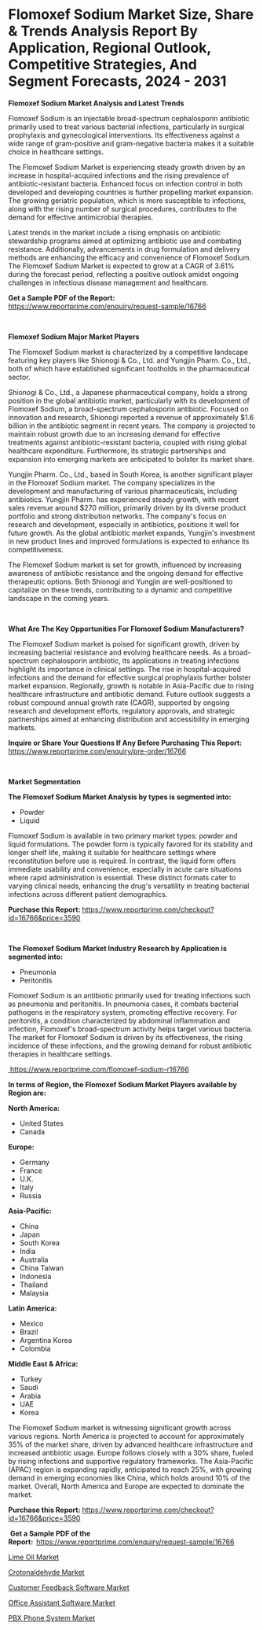 <p><h1>Flomoxef Sodium Market Size, Share & Trends Analysis Report By Application, Regional Outlook, Competitive Strategies, And Segment Forecasts, 2024 - 2031</h1></p><p><strong>Flomoxef Sodium Market Analysis and Latest Trends</strong></p>
<p><p>Flomoxef Sodium is an injectable broad-spectrum cephalosporin antibiotic primarily used to treat various bacterial infections, particularly in surgical prophylaxis and gynecological interventions. Its effectiveness against a wide range of gram-positive and gram-negative bacteria makes it a suitable choice in healthcare settings.</p><p>The Flomoxef Sodium Market is experiencing steady growth driven by an increase in hospital-acquired infections and the rising prevalence of antibiotic-resistant bacteria. Enhanced focus on infection control in both developed and developing countries is further propelling market expansion. The growing geriatric population, which is more susceptible to infections, along with the rising number of surgical procedures, contributes to the demand for effective antimicrobial therapies.</p><p>Latest trends in the market include a rising emphasis on antibiotic stewardship programs aimed at optimizing antibiotic use and combating resistance. Additionally, advancements in drug formulation and delivery methods are enhancing the efficacy and convenience of Flomoxef Sodium. The Flomoxef Sodium Market is expected to grow at a CAGR of 3.61% during the forecast period, reflecting a positive outlook amidst ongoing challenges in infectious disease management and healthcare.</p></p>
<p><strong>Get a Sample PDF of the Report:&nbsp;</strong> <a href="https://www.reportprime.com/enquiry/request-sample/16766?utm_campaign=97&utm_medium=2&utm_source=Github&utm_content=ia&utm_term=24112024&utm_id=flomoxef-sodium">https://www.reportprime.com/enquiry/request-sample/16766</a></p>
<p>&nbsp;</p>
<p><strong>Flomoxef Sodium Major Market Players</strong></p>
<p><p>The Flomoxef Sodium market is characterized by a competitive landscape featuring key players like Shionogi & Co., Ltd. and Yungjin Pharm. Co., Ltd., both of which have established significant footholds in the pharmaceutical sector.</p><p>Shionogi & Co., Ltd., a Japanese pharmaceutical company, holds a strong position in the global antibiotic market, particularly with its development of Flomoxef Sodium, a broad-spectrum cephalosporin antibiotic. Focused on innovation and research, Shionogi reported a revenue of approximately $1.6 billion in the antibiotic segment in recent years. The company is projected to maintain robust growth due to an increasing demand for effective treatments against antibiotic-resistant bacteria, coupled with rising global healthcare expenditure. Furthermore, its strategic partnerships and expansion into emerging markets are anticipated to bolster its market share.</p><p>Yungjin Pharm. Co., Ltd., based in South Korea, is another significant player in the Flomoxef Sodium market. The company specializes in the development and manufacturing of various pharmaceuticals, including antibiotics. Yungjin Pharm. has experienced steady growth, with recent sales revenue around $270 million, primarily driven by its diverse product portfolio and strong distribution networks. The company's focus on research and development, especially in antibiotics, positions it well for future growth. As the global antibiotic market expands, Yungjin's investment in new product lines and improved formulations is expected to enhance its competitiveness.</p><p>The Flomoxef Sodium market is set for growth, influenced by increasing awareness of antibiotic resistance and the ongoing demand for effective therapeutic options. Both Shionogi and Yungjin are well-positioned to capitalize on these trends, contributing to a dynamic and competitive landscape in the coming years.</p></p>
<p>&nbsp;</p>
<p><strong>What Are The Key Opportunities For Flomoxef Sodium Manufacturers?</strong></p>
<p><p>The Flomoxef Sodium market is poised for significant growth, driven by increasing bacterial resistance and evolving healthcare needs. As a broad-spectrum cephalosporin antibiotic, its applications in treating infections highlight its importance in clinical settings. The rise in hospital-acquired infections and the demand for effective surgical prophylaxis further bolster market expansion. Regionally, growth is notable in Asia-Pacific due to rising healthcare infrastructure and antibiotic demand. Future outlook suggests a robust compound annual growth rate (CAGR), supported by ongoing research and development efforts, regulatory approvals, and strategic partnerships aimed at enhancing distribution and accessibility in emerging markets.</p></p>
<p><strong>Inquire or Share Your Questions If Any Before Purchasing This Report:</strong> <a href="https://www.reportprime.com/enquiry/pre-order/16766?utm_campaign=97&utm_medium=2&utm_source=Github&utm_content=ia&utm_term=24112024&utm_id=flomoxef-sodium">https://www.reportprime.com/enquiry/pre-order/16766</a></p>
<p>&nbsp;</p>
<p><strong>Market Segmentation</strong></p>
<p><strong>The Flomoxef Sodium Market Analysis by types is segmented into:</strong></p>
<p><ul><li>Powder</li><li>Liquid</li></ul></p>
<p><p>Flomoxef Sodium is available in two primary market types: powder and liquid formulations. The powder form is typically favored for its stability and longer shelf life, making it suitable for healthcare settings where reconstitution before use is required. In contrast, the liquid form offers immediate usability and convenience, especially in acute care situations where rapid administration is essential. These distinct formats cater to varying clinical needs, enhancing the drug's versatility in treating bacterial infections across different patient demographics.</p></p>
<p><strong>Purchase this Report:&nbsp;</strong><a href="https://www.reportprime.com/checkout?id=16766&price=3590&utm_campaign=97&utm_medium=2&utm_source=Github&utm_content=ia&utm_term=24112024&utm_id=flomoxef-sodium">https://www.reportprime.com/checkout?id=16766&price=3590</a></p>
<p>&nbsp;</p>
<p><strong>The Flomoxef Sodium Market Industry Research by Application is segmented into:</strong></p>
<p><ul><li>Pneumonia</li><li>Peritonitis</li></ul></p>
<p><p>Flomoxef Sodium is an antibiotic primarily used for treating infections such as pneumonia and peritonitis. In pneumonia cases, it combats bacterial pathogens in the respiratory system, promoting effective recovery. For peritonitis, a condition characterized by abdominal inflammation and infection, Flomoxef's broad-spectrum activity helps target various bacteria. The market for Flomoxef Sodium is driven by its effectiveness, the rising incidence of these infections, and the growing demand for robust antibiotic therapies in healthcare settings.</p></p>
<p><a href="https://www.reportprime.com/flomoxef-sodium-r16766?utm_campaign=97&utm_medium=2&utm_source=Github&utm_content=ia&utm_term=24112024&utm_id=flomoxef-sodium">&nbsp;https://www.reportprime.com/flomoxef-sodium-r16766</a></p>
<p><strong>In terms of Region, the Flomoxef Sodium Market Players available by Region are:</strong></p>
<p>
    <p> <strong> North America: </strong>
        <ul>
            <li>United States</li>
            <li>Canada</li>
        </ul>
        </p> 
    <p> <strong> Europe: </strong>
        <ul>
            <li>Germany</li>
            <li>France</li>
            <li>U.K.</li>
            <li>Italy</li>
            <li>Russia</li>
        </ul>
        </p> 
    <p> <strong> Asia-Pacific: </strong>
        <ul>
            <li>China</li>
            <li>Japan</li>
            <li>South Korea</li>
            <li>India</li>
            <li>Australia</li>
            <li>China Taiwan</li>
            <li>Indonesia</li>
            <li>Thailand</li>
            <li>Malaysia</li>
        </ul>
        </p> 
    <p> <strong> Latin America: </strong>
        <ul>
            <li>Mexico</li>
            <li>Brazil</li>
            <li>Argentina Korea</li>
            <li>Colombia</li>
        </ul>
        </p> 
    <p> <strong> Middle East & Africa: </strong>
        <ul>
            <li>Turkey</li>
            <li>Saudi</li>
            <li>Arabia</li>
            <li>UAE</li>
            <li>Korea</li>
        </ul>
    </p>
    </p>
<p><p>The Flomoxef Sodium market is witnessing significant growth across various regions. North America is projected to account for approximately 35% of the market share, driven by advanced healthcare infrastructure and increased antibiotic usage. Europe follows closely with a 30% share, fueled by rising infections and supportive regulatory frameworks. The Asia-Pacific (APAC) region is expanding rapidly, anticipated to reach 25%, with growing demand in emerging economies like China, which holds around 10% of the market. Overall, North America and Europe are expected to dominate the market.</p></p>
<p><strong>Purchase this Report: </strong><a href="https://www.reportprime.com/checkout?id=16766&price=3590&utm_campaign=97&utm_medium=2&utm_source=Github&utm_content=ia&utm_term=24112024&utm_id=flomoxef-sodium">https://www.reportprime.com/checkout?id=16766&price=3590</a></p>
<p>&nbsp;<strong>Get a Sample PDF of the Report:&nbsp;&nbsp;</strong><a href="https://www.reportprime.com/enquiry/request-sample/16766?utm_campaign=97&utm_medium=2&utm_source=Github&utm_content=ia&utm_term=24112024&utm_id=flomoxef-sodium">https://www.reportprime.com/enquiry/request-sample/16766</a></p>
<p><strong></strong></p>
<p><p><a href="https://github.com/stephaniwo144/Market-Research-Report-List-1/blob/main/lime-oil-market.md?utm_campaign=97&utm_medium=2&utm_source=Github&utm_content=ia&utm_term=24112024&utm_id=flomoxef-sodium">Lime Oil Market</a></p><p><a href="https://github.com/pagemarshell43396/Market-Research-Report-List-1/blob/main/crotonaldehyde-market.md?utm_campaign=97&utm_medium=2&utm_source=Github&utm_content=ia&utm_term=24112024&utm_id=flomoxef-sodium">Crotonaldehyde Market</a></p><p><a href="https://issuu.com/reportprime-2/docs/customer-feedback-software-market-s_a22cdd1a0332a8?utm_campaign=97&utm_medium=2&utm_source=Github&utm_content=ia&utm_term=24112024&utm_id=flomoxef-sodium">Customer Feedback Software Market</a></p><p><a href="https://issuu.com/reportprime-2/docs/office-assistant-software-market-si_7b7cedc331dcea?utm_campaign=97&utm_medium=2&utm_source=Github&utm_content=ia&utm_term=24112024&utm_id=flomoxef-sodium">Office Assistant Software Market</a></p><p><a href="https://www.linkedin.com/pulse/global-pbx-phone-system-market-trends-innovations-forward-looking-objte?utm_campaign=97&utm_medium=2&utm_source=Github&utm_content=ia&utm_term=24112024&utm_id=flomoxef-sodium">PBX Phone System Market</a></p></p>